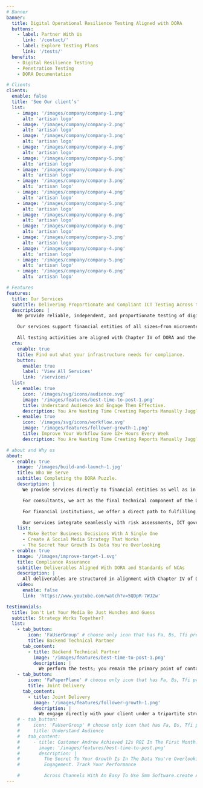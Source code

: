 ```yaml
---
# Banner
banner:
  title: Digital Operational Resilience Testing Aligned with DORA
  buttons:
    - label: Partner With Us
      link: '/contact/'
    - label: Explore Testing Plans
      link: '/tests/'
  benefits:
    - Digital Resilience Testing
    - Penetration Testing
    - DORA Documentation

# Clients
clients:
  enable: false
  title: 'See Our client’s'
  list:
    - image: '/images/company/company-1.png'
      alt: 'artisan logo'
    - image: '/images/company/company-2.png'
      alt: 'artisan logo'
    - image: '/images/company/company-3.png'
      alt: 'artisan logo'
    - image: '/images/company/company-4.png'
      alt: 'artisan logo'
    - image: '/images/company/company-5.png'
      alt: 'artisan logo'
    - image: '/images/company/company-6.png'
      alt: 'artisan logo'
    - image: '/images/company/company-3.png'
      alt: 'artisan logo'
    - image: '/images/company/company-4.png'
      alt: 'artisan logo'
    - image: '/images/company/company-5.png'
      alt: 'artisan logo'
    - image: '/images/company/company-6.png'
      alt: 'artisan logo'
    - image: '/images/company/company-6.png'
      alt: 'artisan logo'
    - image: '/images/company/company-3.png'
      alt: 'artisan logo'
    - image: '/images/company/company-4.png'
      alt: 'artisan logo'
    - image: '/images/company/company-5.png'
      alt: 'artisan logo'
    - image: '/images/company/company-6.png'
      alt: 'artisan logo'

# Features
features:
  title: Our Services
  subtitle: Delivering Proportionate and Compliant ICT Testing Across the EU
  description: |
    We provide reliable, independent, and proportionate testing of digital operational resilience, in line with the requirements of DORA. 

    Our services support financial entities of all sizes—from microenterprises subject to simplified obligations to ICT-mature institutions required to perform threat-led penetration testing (TLPT). 

    All testing activities are aligned with Chapter IV of DORA and the supervisory expectations of national competent authorities across the Union.
  cta:
    enable: true
    title: Find out what your infrastructure needs for compliance.
    button:
      enable: true
      label: 'View All Services'
      link: '/services/'
  list:
    - enable: true
      icon: '/images/svg/icons/audience.svg'
      image: '/images/features/best-time-to-post-1.png'
      title: Understand Audience And Engage Them Effective.
      description: You Are Wasting Time Creating Reports Manually Juggling Between 8 Tools Manage Your Social Media. Generated Relevant Reports That Matter.
    - enable: true
      icon: '/images/svg/icons/workflow.svg'
      image: '/images/features/follower-growth-1.png'
      title: Improve Your Workflow Save 12+ Hours Every Week
      description: You Are Wasting Time Creating Reports Manually Juggling Between 8 Tools Manage Your Social Media. Generated Relevant Reports That Matter.

# about and Why us
about:
  - enable: true
    image: '/images/build-and-launch-1.jpg'
    title: Who We Serve
    subtitle: Completing the DORA Puzzle.
    description: |
      We provide services directly to financial entities as well as in collaboration with regulatory, legal, and compliance consultants. 

      For consultants, we act as the final technical component of the DORA compliance framework—delivering independent testing capabilities without requiring in-house infrastructure. 

      For financial institutions, we offer a direct path to fulfilling ICT testing obligations under Chapter IV of DORA.

      Our services integrate seamlessly with risk assessments, ICT governance policies, and compliance documentation, ensuring consistency, proportionality, and independence across the entire DORA framework.
    list:
      - Make Better Business Decisions With A Single One
      - Create A Social Media Strategy That Works
      - The Secret Your Growth Is Data You're Overlooking
  - enable: true
    image: '/images/improve-target-1.svg'
    title: Compliance Assurance
    subtitle: Deliverables Aligned With DORA and Standards of NCAs
    description: |
      All deliverables are structured in alignment with Chapter IV of DORA and are prepared for supervisory review. Our outputs are designed to support auditability, traceability, and the principle of proportionality, in accordance with the entity’s classification under DORA and expectations of national competent authorities.
    video:
      enable: false
      link: 'https://www.youtube.com/watch?v=5QDpR-7WJ2w'

testimonials:
  title: Don't Let Your Media Be Just Hunches And Guess
  subtitle: Strategy Works Together?
  list:
    - tab_button:
        icon: 'FaUserGroup' # choose only icon that has Fa, Bs, Tfi prefix. Take icons from https://react-icons.github.io/react-icons/
        title: Backend Technical Partner
      tab_content:
        - title: Backend Technical Partner
          image: '/images/features/best-time-to-post-1.png'
          description: |
            We perform the tests; you remain the primary point of contact for your client. Reports can be delivered under your branding or co-branded. If requested, we can remain in the background, supplying only the final outputs and not appearing in the client relationship.
    - tab_button:
        icon: 'FaPaperPlane' # choose only icon that has Fa, Bs, Tfi prefix. Take icons from https://react-icons.github.io/react-icons/
        title: Joint Delivery
      tab_content:
        - title: Joint Delivery
          image: '/images/features/follower-growth-1.png'
          description: |
            We engage directly with your client under a tripartite structure, with clear delineation between regulatory/legal advisory (you) and ICT testing (us).
    # - tab_button:
    #     icon: 'FaUserGroup' # choose only icon that has Fa, Bs, Tfi prefix. Take icons from https://react-icons.github.io/react-icons/
    #     title: Understand Audience
    #   tab_content:
    #     - title: Customer Andrew Achieved 12s ROI In The First Month!
    #       image: '/images/features/best-time-to-post.png'
    #       description: |
    #         The Secret To Your Growth Is In The Data You're Overlooking. Maximize Reach And Impact With Detailed Reports On Content Marketing And Customer
    #         Engagement. Track Your Performance

    #         Across Channels With An Easy To Use Smm Software.create A Navigate Through Tonnes Of Data With Custom, Generated.
---
```

